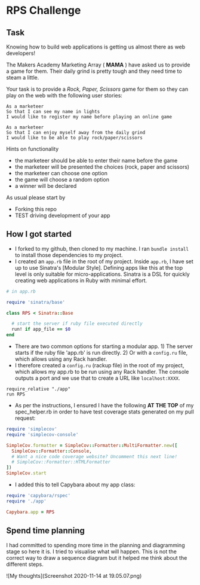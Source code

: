# RPS Challenge


Task
----

Knowing how to build web applications is getting us almost there as web developers!

The Makers Academy Marketing Array ( **MAMA** ) have asked us to provide a game for them. Their daily grind is pretty tough and they need time to steam a little.

Your task is to provide a _Rock, Paper, Scissors_ game for them so they can play on the web with the following user stories:

```
As a marketeer
So that I can see my name in lights
I would like to register my name before playing an online game

As a marketeer
So that I can enjoy myself away from the daily grind
I would like to be able to play rock/paper/scissors
```

Hints on functionality

- the marketeer should be able to enter their name before the game
- the marketeer will be presented the choices (rock, paper and scissors)
- the marketeer can choose one option
- the game will choose a random option
- a winner will be declared


As usual please start by

* Forking this repo
* TEST driving development of your app


## How I got started

- I forked to my github, then cloned to my machine. I ran `bundle install` to install those dependencies to my project.
- I created an `app.rb` file in the root of my project. Inside `app.rb`, I have set up to use Sinatra's [Modular Style]. Defining apps like this at the top level is only suitable for micro-applications. Sinatra is a DSL for quickly creating web applications in Ruby with minimal effort.
```ruby
# in app.rb

require 'sinatra/base'

class RPS < Sinatra::Base

  # start the server if ruby file executed directly
  run! if app_file == $0
end
```
-  There are two common options for starting a modular app. 1) The  server starts if the ruby file 'app.rb' is run directly. 2) Or with a `config.ru` file, which allows using any Rack handler.
- I therefore created a `config.ru` (rackup file) in the root of my project, which allows my app.rb to be run using any Rack handler. The console outputs a port and we use that to create a URL like `localhost:XXXX`.
```
require_relative "./app"
run RPS
```
- As per the instructions, I ensured I have the following **AT THE TOP** of my spec_helper.rb in order to have test coverage stats generated on my pull request:

```ruby
require 'simplecov'
require 'simplecov-console'

SimpleCov.formatter = SimpleCov::Formatter::MultiFormatter.new([
  SimpleCov::Formatter::Console,
  # Want a nice code coverage website? Uncomment this next line!
  # SimpleCov::Formatter::HTMLFormatter
])
SimpleCov.start
```
- I added this to tell Capybara about my app class:
```ruby
require 'capybara/rspec'
require './app'

Capybara.app = RPS
```

## Spend time planning
I had committed to spending more time in the planning and diagramming stage so here it is. I tried to visualise what will happen. This is not the correct way to draw a sequence diagram but it helped me think about the different steps.


![My thoughts](Screenshot 2020-11-14 at 19.05.07.png)
